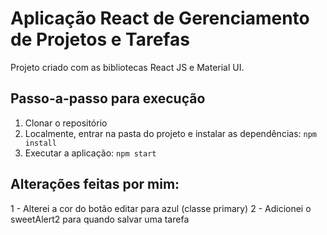 # Aplicação React de Gerenciamento de Projetos e Tarefas

Projeto criado com as bibliotecas React JS e Material UI.

## Passo-a-passo para execução

1. Clonar o repositório
2. Localmente, entrar na pasta do projeto e instalar as dependências:
   `
   npm install
   `
3. Executar a aplicação:
   `
   npm start
   `

## Alterações feitas por mim:
1 - Alterei a cor do botão editar para azul (classe primary)
2 - Adicionei o sweetAlert2 para quando salvar uma tarefa